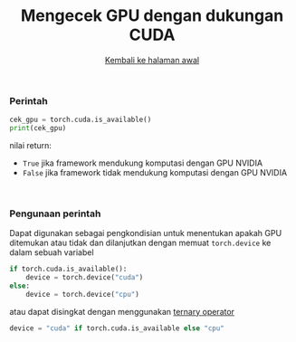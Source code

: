 <div align = "center">

# Mengecek GPU dengan dukungan CUDA
[Kembali ke halaman awal](cheatsheet.md)
</div>

<br>

### **Perintah**
```python
cek_gpu = torch.cuda.is_available()
print(cek_gpu)
```
nilai return:
- `True` jika framework mendukung komputasi dengan GPU NVIDIA
- `False` jika framework tidak mendukung komputasi dengan GPU NVIDIA

<br>

### **Pengunaan perintah**
Dapat digunakan sebagai pengkondisian untuk menentukan apakah GPU ditemukan atau tidak dan dilanjutkan dengan memuat `torch.device` ke dalam sebuah variabel
```python
if torch.cuda.is_available():
    device = torch.device("cuda")
else:
    device = torch.device("cpu")
```

atau dapat disingkat dengan menggunakan [ternary operator](https://docs.python.org/3.8/reference/expressions.html?highlight=ternary#conditional-expressions)

```python
device = "cuda" if torch.cuda.is_available else "cpu"
```
